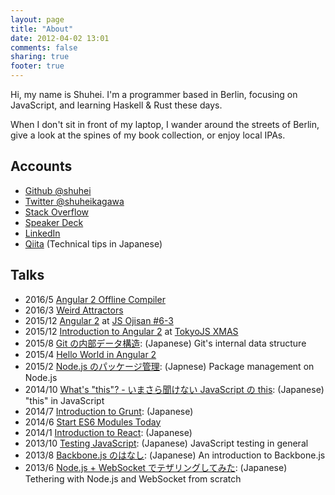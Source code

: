 ```yaml
---
layout: page
title: "About"
date: 2012-04-02 13:01
comments: false
sharing: true
footer: true
---
```


Hi, my name is Shuhei. I'm a programmer based in Berlin, focusing on JavaScript, and learning Haskell & Rust these days.

When I don't sit in front of my laptop, I wander around the streets of Berlin, give a look at the spines of my book collection, or enjoy local IPAs.

## Accounts

- [Github @shuhei](https://github.com/shuhei)
- [Twitter @shuheikagawa](https://twitter.com/shuheikagawa)
- [Stack Overflow](http://stackoverflow.com/)
- [Speaker Deck](https://speakerdeck.com/shuhei)
- [LinkedIn](http://www.linkedin.com/in/shuheikagawa)
- [Qiita](http://qiita.com/users/shuhei) (Technical tips in Japanese)

## Talks

- 2016/5 [Angular 2 Offline Compiler](https://speakerdeck.com/shuhei/angular-2-offline-compiler)
- 2016/3 [Weird Attractors](https://speakerdeck.com/shuhei/weird-attractors)
- 2015/12 [Angular 2](https://speakerdeck.com/shuhei/angular-2-at-js-ojisan-number-6-3) at [JS Ojisan #6-3](https://atnd.org/events/71991)
- 2015/12 [Introduction to Angular 2](https://speakerdeck.com/shuhei/introduction-to-angular-2) at [TokyoJS XMAS](http://www.meetup.com/tokyojs/events/226903404/)
- 2015/8 [Git の内部データ構造](https://speakerdeck.com/shuhei/git-falsenei-bu-detagou-zao): (Japanese) Git's internal data structure
- 2015/4 [Hello World in Angular 2](https://speakerdeck.com/shuhei/hello-world-in-angular-2)
- 2015/2 [Node.js のパッケージ管理](https://speakerdeck.com/shuhei/node-dot-js-package-management): (Japnese) Package management on Node.js
- 2014/10 [What's "this"? - いまさら聞けない JavaScript の this](https://speakerdeck.com/shuhei/whats-this-imasarawen-kenai-javascript-false-this): (Japanese) "this" in JavaScript
- 2014/7 [Introduction to Grunt](https://speakerdeck.com/shuhei/introduction-to-grunt): (Japanese)
- 2014/6 [Start ES6 Modules Today](https://speakerdeck.com/shuhei/start-es6-modules-today)
- 2014/1 [Introduction to React](https://speakerdeck.com/shuhei/introduction-to-react): (Japanese)
- 2013/10 [Testing JavaScript](/talks/20131025_Testing_JavaScript): (Japanese) JavaScript testing in general
- 2013/8 [Backbone.js のはなし](/talks/20130816_Introduction_to_Backbone): (Japanese) An introduction to Backbone.js
- 2013/6 [Node.js + WebSocket でテザリングしてみた](https://speakerdeck.com/shuhei/node-dot-js-plus-websocket-detezaringusitemita): (Japanese) Tethering with Node.js and WebSocket from scratch

